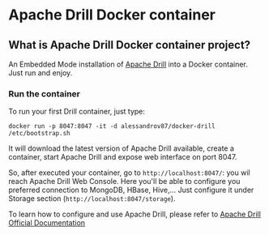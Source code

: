# Apache Drill Docker container

## What is Apache Drill Docker container project?
An Embedded Mode installation of [Apache Drill](https://drill.apache.org/) into a Docker container. Just run and enjoy.

### Run the container 

To run your first Drill container, just type:

`docker run -p 8047:8047 -it -d alessandrov87/docker-drill /etc/bootstrap.sh`

It will download the latest version of Apache Drill available, create a container, start Apache Drill and expose web interface on port 8047.

So, after executed your container, go to `http://localhost:8047/`: you wil reach Apache Drill Web Console.
Here you'll be able to configure you preferred connection to MongoDB, HBase, Hive,... Just configure it under Storage section (`http://localhost:8047/storage`).

To learn how to configure and use Apache Drill, please refer to [Apache Drill Official Documentation](https://drill.apache.org/docs/)
